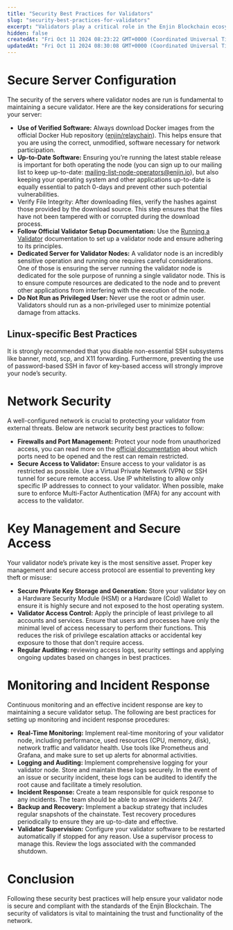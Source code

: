 ```yaml
---
title: "Security Best Practices for Validators"
slug: "security-best-practices-for-validators"
excerpt: "Validators play a critical role in the Enjin Blockchain ecosystem by proposing, validating and finalizing blocks. Given their importance, validators are frequent targets for various types of attacks. It is essential to follow best practices for setting up and maintaining your validator nodes to mitigate risk and ensure the network’s robustness."
hidden: false
createdAt: "Fri Oct 11 2024 08:23:22 GMT+0000 (Coordinated Universal Time)"
updatedAt: "Fri Oct 11 2024 08:30:08 GMT+0000 (Coordinated Universal Time)"
---
```

# Secure Server Configuration

The security of the servers where validator nodes are run is fundamental to maintaining a secure validator. Here are the key considerations for securing your server:

- **Use of Verified Software:** Always download Docker images from the official Docker Hub repository ([enjin/relaychain](https://hub.docker.com/r/enjin/relaychain)). This helps ensure that you are using the correct, unmodified, software necessary for network participation.
- **Up-to-Date Software:** Ensuring you’re running the latest stable release is important for both operating the node (you can sign up to our mailing list to keep up-to-date: [mailing-list-node-operators@enjin.io](https://groups.google.com/a/enjin.io/g/mailing-list-node-operators)), but also keeping your operating system and other applications up-to-date is equally essential to patch 0-days and prevent other such potential vulnerabilities.
- Verify File Integrity: After downloading files, verify the hashes against those provided by the download source. This step ensures that the files have not been tampered with or corrupted during the download process.
- **Follow Official Validator Setup Documentation:** Use the [Running a Validator](https://docs.enjin.io/docs/running-a-validator) documentation to set up a validator node and ensure adhering to its principles.
- **Dedicated Server for Validator Nodes:** A validator node is an incredibly sensitive operation and running one requires careful considerations. One of those is ensuring the server running the validator node is dedicated for the sole purpose of running a single validator node. This is to ensure compute resources are dedicated to the node and to prevent other applications from interfering with the execution of the node.
- **Do Not Run as Privileged User:** Never use the root or admin user. Validators should run as a non-privileged user to minimize potential damage from attacks.

## Linux-specific Best Practices

It is strongly recommended that you disable non-essential SSH subsystems like banner, motd, scp, and X11 forwarding. Furthermore, preventing the use of password-based SSH in favor of key-based access will strongly improve your node’s security.

# Network Security

A well-configured network is crucial to protecting your validator from external threats. Below are network security best practices to follow:

- **Firewalls and Port Management:** Protect your node from unauthorized access, you can read more on the [official documentation](https://docs.enjin.io/docs/running-a-node#ports) about which ports need to be opened and the rest can remain restricted.
- **Secure Access to Validator:** Ensure access to your validator is as restricted as possible. Use a Virtual Private Network (VPN) or SSH tunnel for secure remote access. Use IP whitelisting to allow only specific IP addresses to connect to your validator. When possible, make sure to enforce Multi-Factor Authentication (MFA) for any account with access to the validator.

# Key Management and Secure Access

Your validator node’s private key is the most sensitive asset. Proper key management and secure access protocol are essential to preventing key theft or misuse:

- **Secure Private Key Storage and Generation:** Store your validator key on a Hardware Security Module (HSM) or a Hardware (Cold) Wallet to ensure it is highly secure and not exposed to the host operating system.
- **Validator Access Control:** Apply the principle of least privilege to all accounts and services. Ensure that users and processes have only the minimal level of access necessary to perform their functions. This reduces the risk of privilege escalation attacks or accidental key exposure to those that don't require access.
- **Regular Auditing:** reviewing access logs, security settings and applying ongoing updates based on changes in best practices.

# Monitoring and Incident Response

Continuous monitoring and an effective incident response are key to maintaining a secure validator setup. The following are best practices for setting up monitoring and incident response procedures:

- **Real-Time Monitoring:** Implement real-time monitoring of your validator node, including performance, used resources (CPU, memory, disk), network traffic and validator health. Use tools like Prometheus and Grafana, and make sure to set up alerts for abnormal activities.
- **Logging and Auditing:** Implement comprehensive logging for your validator node. Store and maintain these logs securely. In the event of an issue or security incident, these logs can be audited to identify the root cause and facilitate a timely resolution.
- **Incident Response:** Create a team responsible for quick response to any incidents. The team should be able to answer incidents 24/7.
- **Backup and Recovery:** Implement a backup strategy that includes regular snapshots of the chainstate. Test recovery procedures periodically to ensure they are up-to-date and effective.
- **Validator Supervision:** Configure your validator software to be restarted automatically if stopped for any reason. Use a supervisor process to manage this. Review the logs associated with the commanded shutdown.

# Conclusion

Following these security best practices will help ensure your validator node is secure and compliant with the standards of the Enjin Blockchain. The security of validators is vital to maintaining the trust and functionality of the network.
